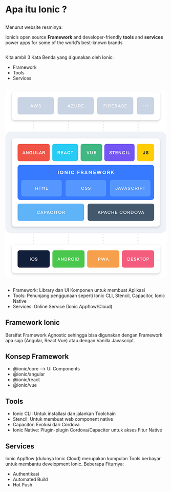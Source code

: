 # Apa itu Ionic ?

## 
Menurut website resminya:

Ionic’s open source **Framework** and developer-friendly **tools** and **services** power apps for some of the world’s best-known brands

## 
Kita ambil 3 Kata Benda yang digunakan oleh Ionic:

* Framework
* Tools
* Services

##
![](assets/ionic-stack.png)

## 

* Framework: Library dan UI Komponen untuk membuat Aplikasi
* Tools: Penunjang penggunaan seperti Ionic CLI, Stencil, Capacitor, Ionic Native
* Services: Online Service (Ionic Appflow/Cloud)

## Framework Ionic
Bersifat Framework Agnostic sehingga bisa digunakan dengan Framework apa saja (Angular, React Vue) atau dengan Vanilla Javascript.

## Konsep Framework
* @ionic/core --> UI Components
* @ionic/angular
* @ionic/react
* @ionic/vue

## Tools
* Ionic CLI: Untuk installasi dan jalankan Toolchain
* Stencil: Untuk membuat web component native
* Capacitor: Evolusi dari Cordova
* Ionic Native: Plugin-plugin Cordova/Capacitor untuk akses Fitur Native

## Services
Ionic Appflow (dulunya Ionic Cloud) merupakan kumpulan Tools berbayar untuk membantu development Ionic. Beberapa Fiturnya:

* Authentikasi
* Automated Build
* Hot Push
